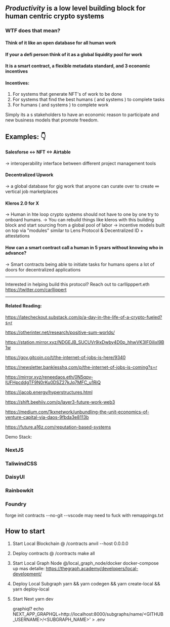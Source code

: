 ## *Productivity* is a low level building block for human centric crypto systems

### WTF does that mean?

#### Think of it like an open database for all human work
#### If your a defi person think of it as a global liquidity pool for work

#### It is a smart contract, a flexible metadata standard, and 3 economic incentives

#### Incentives: 

1. For systems that generate NFT's of work to be done
2. For systems that find the best humans ( and systems ) to complete tasks
3. For humans ( and systems ) to complete work

Simply its a s stakeholders to have an economic reason to participate and new business models that promote freedom.

## Examples: 👇

#### Salesforse <-> NFT <-> Airtable
-> interoperability interface between different project management tools

#### Decentralized Upwork 
-> a global database for gig work that anyone can curate over to create ∞ vertical job marketplaces

#### Kleros 2.0 for X
-> Human in hte loop crypto systems should not have to one by one try to onboard humans.
-> You can rebuild things like kleros with this building block and start sourcing from a global pool of labor
-> incentive models built on top via "modules" similar to Lens Protocol & Decentralized ID + attestations

#### How can a smart contract call a human in 5 years without knowing who in advance?
-> Smart contracts being able to initiate tasks for humans opens a lot of doors for decentralized applications

-------

Interested in helping build this protocol? 
Reach out to carllipppert.eth
https://twitter.com/carllippert

------

#### Related Reading:

https://latecheckout.substack.com/p/a-day-in-the-life-of-a-crypto-fueled?s=r

https://otherinter.net/research/positive-sum-worlds/

https://station.mirror.xyz/NDGEJB_SUCUVr9ixDwby4D0p_hhwVK3IF0jlixI9B1w

https://gov.gitcoin.co/t/the-internet-of-jobs-is-here/9340

https://newsletter.banklesshq.com/p/the-internet-of-jobs-is-coming?s=r

https://mirror.xyz/reneedaos.eth/0N5qpv-lUFHpcddgTF9N0rKu0DSZ27kJq7MFC_u1RiQ

https://jacob.energy/hyperstructures.html

https://shift.beehiiv.com/p/layer3-future-work-web3

https://medium.com/1kxnetwork/unbundling-the-unit-economics-of-venture-capital-via-daos-9fbda3e8113b

https://future.a16z.com/reputation-based-systems


Demo Stack:

### NextJS

### TaliwindCSS

### DaisyUI

### Rainbowkit

### Foundry

forge init contracts --no-git --vscode
may need to fuck with remappings.txt

## How to start

1. Start Local Blockchain @ /contracts
   anvil --host 0.0.0.0
2. Deploy contracts @ /contracts
   make all
3. Start Local Graph Node @/local_graph_node/docker
   docker-compose up
   mas detalle: https://thegraph.academy/developers/local-development/
4. Deploy Local Subgraph
   yarn && yarn codegen && yarn create-local && yarn deploy-local
5. Start Next
   yarn dev

   graphiql?
   echo NEXT_APP_GRAPHQL=http://localhost:8000/subgraphs/name/<GITHUB_USERNAME>/<SUBGRAPH_NAME>' > .env
